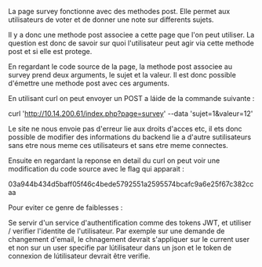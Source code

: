 La page survey fonctionne avec des methodes post. 
Elle permet aux utilisateurs de voter et de donner une note sur differents sujets.

Il y a donc une methode post associee a cette page que l'on peut utiliser. La question est donc de savoir sur quoi l'utilisateur peut agir via cette methode post et si elle est protege.

En regardant le code source de la page, la methode post associee au survey prend deux arguments, le sujet et la valeur. Il est donc possible d'émettre une methode post avec ces arguments.

En utilisant curl on peut envoyer un POST a láide de la commande suivante :

curl 'http://10.14.200.61/index.php?page=survey' --data 'sujet=1&valeur=12'

Le site ne nous envoie pas d'erreur lie aux droits d'acces etc, il ets donc possible de modifier des informations du backend lie a d'autre sutilisateurs sans etre nous meme ces utilisateurs et sans etre meme connectes.

Ensuite en regardant la reponse en detail du curl on peut voir une modification du code source avec le flag qui apparait :

03a944b434d5baff05f46c4bede5792551a2595574bcafc9a6e25f67c382ccaa

Pour eviter ce genre de faiblesses :

Se servir d'un service d'authentification comme des tokens JWT, et utiliser / verifier l'identite de l'utilisateur.
Par exemple sur une demande de changement d'email, le chnagement devrait s'appliquer sur le current user et non sur un user specifie
par lútilisateur dans un json et le token de connexion de lútilisateur devrait être verifie.

